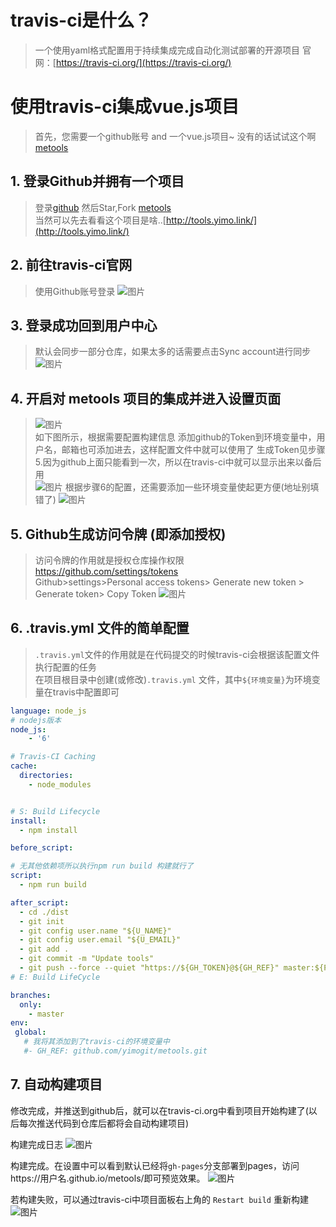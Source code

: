 
# travis-ci是什么？
> 一个使用yaml格式配置用于持续集成完成自动化测试部署的开源项目
> 官网：[https://travis-ci.org/](https://travis-ci.org/)

# 使用travis-ci集成vue.js项目
> 首先，您需要一个github账号 and 一个vue.js项目~ 没有的话试试这个啊[metools](https://github.com/yimogit/metools)

## 1. 登录Github并拥有一个项目
> 登录[github](https://github.com/) 然后Star,Fork [metools](https://github.com/yimogit/metools)   
> 当然可以先去看看这个项目是啥..[http://tools.yimo.link/](http://tools.yimo.link/)

## 2. 前往travis-ci官网
> 使用Github账号登录
![图片](https://dn-coding-net-production-pp.qbox.me/add807a1-5617-4df6-ba0d-a63568bbffd6.png)

## 3. 登录成功回到用户中心
> 默认会同步一部分仓库，如果太多的话需要点击Sync account进行同步
> ![图片](https://dn-coding-net-production-pp.qbox.me/155adb08-745f-4937-ad64-15eae01ef7e3.png) 

## 4. 开启对 metools 项目的集成并进入设置页面  
> ![图片](https://dn-coding-net-production-pp.qbox.me/2e93e40d-35fb-44fe-a62e-0a96e258dcc2.png)     
> 如下图所示，根据需要配置构建信息
> 添加github的Token到环境变量中，用户名，邮箱也可添加进去，这样配置文件中就可以使用了
> 生成Token见步骤5.因为github上面只能看到一次，所以在travis-ci中就可以显示出来以备后用       
> ![图片](https://dn-coding-net-production-pp.qbox.me/88ec5462-f9ff-499e-876d-38130df95840.png)
> 根据步骤6的配置，还需要添加一些环境变量使起更方便(地址别填错了)
![图片](https://dn-coding-net-production-pp.qbox.me/eb84e86d-0119-49f4-b7b8-3f9a61995cb3.png)

## 5. Github生成访问令牌 (即添加授权)  
> 访问令牌的作用就是授权仓库操作权限 https://github.com/settings/tokens    
> Github>settings>Personal access tokens> Generate new token > Generate token> Copy Token 
> ![图片](https://dn-coding-net-production-pp.qbox.me/05e1958b-cf92-46a5-897d-b5a276905cf6.png) 


## 6. .travis.yml 文件的简单配置
> `.travis.yml`文件的作用就是在代码提交的时候travis-ci会根据该配置文件执行配置的任务  
> 在项目根目录中创建(或修改)`.travis.yml` 文件，其中`${环境变量}`为环境变量在travis中配置即可
``` yml
language: node_js
# nodejs版本
node_js: 
    - '6'

# Travis-CI Caching
cache:
  directories:
    - node_modules


# S: Build Lifecycle
install:
  - npm install

before_script:

# 无其他依赖项所以执行npm run build 构建就行了
script:
  - npm run build

after_script:
  - cd ./dist
  - git init
  - git config user.name "${U_NAME}"
  - git config user.email "${U_EMAIL}"
  - git add .
  - git commit -m "Update tools"
  - git push --force --quiet "https://${GH_TOKEN}@${GH_REF}" master:${P_BRANCH}
# E: Build LifeCycle

branches:
  only:
    - master
env:
 global:
   # 我将其添加到了travis-ci的环境变量中
   #- GH_REF: github.com/yimogit/metools.git 

```
## 7. 自动构建项目
修改完成，并推送到github后，就可以在travis-ci.org中看到项目开始构建了(以后每次推送代码到仓库后都将会自动构建项目)

构建完成日志
![图片](https://dn-coding-net-production-pp.qbox.me/57f637e6-6226-4e99-b7d4-582811195582.png)

构建完成。在设置中可以看到默认已经将`gh-pages`分支部署到pages，访问https://用户名.github.io/metools/即可预览效果。
![图片](https://dn-coding-net-production-pp.qbox.me/5c3f81fd-8044-4a45-962b-78d5ec212daa.png) 

若构建失败，可以通过travis-ci中项目面板右上角的 `Restart build` 重新构建
![图片](https://dn-coding-net-production-pp.qbox.me/8612493c-d956-4845-a4fd-88c562ef35ba.png)
